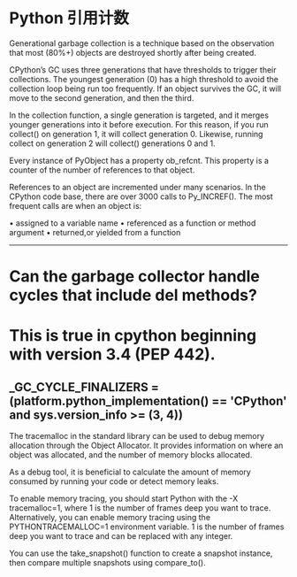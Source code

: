 
# Python 引用计数

Generational garbage collection is a technique based on the observation that most (80%+) objects are destroyed shortly after being created. 

CPython’s GC uses three generations that have thresholds to trigger their collections. The youngest generation (0) has a high threshold to avoid the collection loop being run too frequently. If an object survives the GC, it will move to the second generation, and then the third.


In the collection function, a single generation is targeted, and it merges younger generations into it before execution. For this reason, if you run collect() on generation 1, it will collect generation 0. Likewise, running collect on generation 2 will collect() generations 0 and 1. 


Every instance of PyObject has a property ob_refcnt. This property is a counter of the number of references to that object.

References to an object are incremented under many scenarios. 
In the CPython code base, there are over 3000 calls to Py_INCREF(). The most frequent calls are when an object is:

• assigned to a variable name
• referenced as a function or method argument 
• returned,or yielded from a  function 

------
# Can the garbage collector handle cycles that include __del__ methods?
# This is true in cpython beginning with version 3.4 (PEP 442).

_GC_CYCLE_FINALIZERS = (platform.python_implementation() == 'CPython' and
                        sys.version_info >= (3, 4))
-----

The tracemalloc in the standard library can be used to debug memory allocation through the Object Allocator. It provides information on where an object was allocated, and the number of memory blocks allocated.

As a debug tool, it is beneficial to calculate the amount of memory consumed by running your code or detect memory leaks.

To enable memory tracing, you should start Python with the -X tracemalloc=1, where 1 is the number of frames deep you want to trace. Alternatively, you can enable memory tracing using the PYTHONTRACEMALLOC=1 environment variable. 1 is the number of frames deep you want to trace and can be replaced with any integer.

You can use the take_snapshot() function to create a snapshot instance, then compare multiple snapshots using compare_to(). 